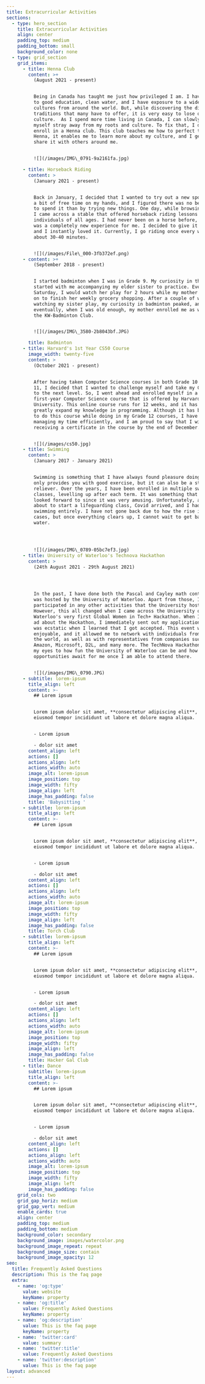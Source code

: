 ```yaml
---
title: Extracurricular Activities
sections:
  - type: hero_section
    title: Extracurricular Activities
    align: center
    padding_top: medium
    padding_bottom: small
    background_color: none
  - type: grid_section
    grid_items:
      - title: Henna Club
        content: >+
          (August 2021 - present)


          Being in Canada has taught me just how privileged I am. I have access
          to good education, clean water, and I have exposure to a wide range of
          cultures from around the world. But, while discovering the different
          traditions that many have to offer, it is very easy to lose one's own
          culture.  As I spend more time living in Canada, I can slowly feel
          myself stray away from my roots and culture. To fix that, I decided to
          enroll in a Henna club. This club teaches me how to perfect the art of
          Henna, it enables me to learn more about my culture, and I get to
          share it with others around me.


          ![](/images/IMG\_0791-9a2161fa.jpg)

      - title: Horseback Riding
        content: >
          (January 2021 - present)


          Back in January, I decided that I wanted to try out a new sport. I had
          a bit of free time on my hands, and I figured there was no better way
          to spend it than by trying new things. One day, while browsing online,
          I came across a stable that offered horseback riding lessons to
          individuals of all ages. I had never been on a horse before, and it
          was a completely new experience for me. I decided to give it a shot,
          and I instantly loved it. Currently, I go riding once every week for
          about 30-40 minutes.


          ![](/images/File\_000-3fb372ef.png)
      - content: >+
          (September 2018 - present)


          I started badminton when I was in Grade 9. My curiosity in the sport
          started with me accompanying my elder sister to practice. Every
          Saturday, I would watch her play for 2 hours while my mother would go
          on to finish her weekly grocery shopping. After a couple of weeks of
          watching my sister play, my curiosity in badminton peaked, and
          eventually, when I was old enough, my mother enrolled me as well in
          the KW-Badminton Club.


          ![](/images/IMG\_3580-2b8043bf.JPG)

        title: Badminton
      - title: Harvard's 1st Year CS50 Course
        image_width: twenty-five
        content: >
          (October 2021 - present)


          After having taken Computer Science courses in both Grade 10 and Grade
          11, I decided that I wanted to challenge myself and take my CS skills
          to the next level. So, I went ahead and enrolled myself in a
          first-year Computer Science course that is offered by Harvard
          University. This online course runs for 12 weeks, and it has helped me
          greatly expand my knowledge in programming. Although it has been tough
          to do this course while doing in my Grade 12 courses, I have been
          managing my time efficiently, and I am proud to say that I will be
          receiving a certificate in the course by the end of December.


          ![](/images/cs50.jpg)
      - title: Swimming
        content: >
          (January 2017 - January 2021)


          Swimming is something that I have always found pleasure doing. It not
          only provides you with good exercise, but it can also be a stress
          reliever. Over the years, I have been enrolled in multiple swimming
          classes, levelling up after each term. It was something that I always
          looked forward to since it was very amusing. Unfortunately, as I was
          about to start a lifeguarding class, Covid arrived, and I had to stop
          swimming entirely. I have not gone back due to how the rise in Covid
          cases, but once everything clears up, I cannot wait to get back in the
          water.




          ![](/images/IMG\_0789-05bc7ef3.jpg)
      - title: University of Waterloo's Technova Hackathon
        content: >
          (24th August 2021 - 29th August 2021)




          In the past, I have done both the Pascal and Cayley math contest that
          was hosted by the University of Waterloo. Apart from those, I haven't
          participated in any other activities that the University hosts.
          However, this all changed when I came across the University of
          Waterloo's very first Global Women in Tech+ Hackathon. When I saw the
          ad about the Hackathon, I immediately sent out my application, and I
          was ecstatic when I learned that I got accepted. This event was very
          enjoyable, and it allowed me to network with individuals from all over
          the world, as well as with representatives from companies such as
          Amazon, Microsoft, D2L, and many more. The TechNova Hackathon opened
          my eyes to how fun the University of Waterloo can be and how many
          opportunities await for me once I am able to attend there.


          ![](/images/IMG\_0790.JPG)
      - subtitle: lorem-ipsum
        title_align: left
        content: >-
          ## Lorem ipsum


          Lorem ipsum dolor sit amet, **consectetur adipiscing elit**, sed do
          eiusmod tempor incididunt ut labore et dolore magna aliqua.


          - Lorem ipsum

          - dolor sit amet
        content_align: left
        actions: []
        actions_align: left
        actions_width: auto
        image_alt: lorem-ipsum
        image_position: top
        image_width: fifty
        image_align: left
        image_has_padding: false
        title: 'Babysitting '
      - subtitle: lorem-ipsum
        title_align: left
        content: >-
          ## Lorem ipsum


          Lorem ipsum dolor sit amet, **consectetur adipiscing elit**, sed do
          eiusmod tempor incididunt ut labore et dolore magna aliqua.


          - Lorem ipsum

          - dolor sit amet
        content_align: left
        actions: []
        actions_align: left
        actions_width: auto
        image_alt: lorem-ipsum
        image_position: top
        image_width: fifty
        image_align: left
        image_has_padding: false
        title: Torch Club
      - subtitle: lorem-ipsum
        title_align: left
        content: >-
          ## Lorem ipsum


          Lorem ipsum dolor sit amet, **consectetur adipiscing elit**, sed do
          eiusmod tempor incididunt ut labore et dolore magna aliqua.


          - Lorem ipsum

          - dolor sit amet
        content_align: left
        actions: []
        actions_align: left
        actions_width: auto
        image_alt: lorem-ipsum
        image_position: top
        image_width: fifty
        image_align: left
        image_has_padding: false
        title: Hacker Gal Club
      - title: Dance
        subtitle: lorem-ipsum
        title_align: left
        content: >-
          ## Lorem ipsum


          Lorem ipsum dolor sit amet, **consectetur adipiscing elit**, sed do
          eiusmod tempor incididunt ut labore et dolore magna aliqua.


          - Lorem ipsum

          - dolor sit amet
        content_align: left
        actions: []
        actions_align: left
        actions_width: auto
        image_alt: lorem-ipsum
        image_position: top
        image_width: fifty
        image_align: left
        image_has_padding: false
    grid_cols: two
    grid_gap_horiz: medium
    grid_gap_vert: medium
    enable_cards: true
    align: center
    padding_top: medium
    padding_bottom: medium
    background_color: secondary
    background_image: images/watercolor.png
    background_image_repeat: repeat
    background_image_size: contain
    background_image_opacity: 12
seo:
  title: Frequently Asked Questions
  description: This is the faq page
  extra:
    - name: 'og:type'
      value: website
      keyName: property
    - name: 'og:title'
      value: Frequently Asked Questions
      keyName: property
    - name: 'og:description'
      value: This is the faq page
      keyName: property
    - name: 'twitter:card'
      value: summary
    - name: 'twitter:title'
      value: Frequently Asked Questions
    - name: 'twitter:description'
      value: This is the faq page
layout: advanced
---
```

